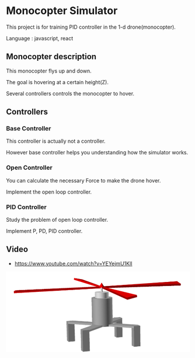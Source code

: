 # Monocopter Simulator

This project is for training PID controller in the 1-d drone(monocopter).

Language : javascript, react

## Monocopter description

This monocopter flys up and down.

The goal is hovering at a certain height(Z).

Several controllers controls the monocopter to hover.

## Controllers

### Base Controller

This controller is actually not a controller.

However base controller helps you understanding how the simulator works.

### Open Controller

You can calculate the necessary Force to make the drone hover.

Implement the open loop controller.

### PID Controller

Study the problem of open loop controller.

Implement P, PD, PID controller.

## Video
- https://www.youtube.com/watch?v=YEYejmU1KlI

![Monocopter](src/assets/monocopter_flying.png)

